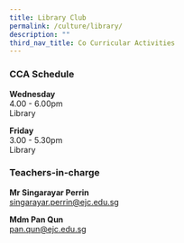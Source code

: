 ```yaml
---
title: Library Club
permalink: /culture/library/
description: ""
third_nav_title: Co Curricular Activities
---
```

### CCA Schedule

**Wednesday**  
4.00 - 6.00pm  
Library

**Friday**  
3.00 - 5.30pm  
Library

### Teachers-in-charge

**Mr Singarayar Perrin**  
[singarayar.perrin@ejc.edu.sg](mailto:singarayar.perrin@ejc.edu.sg)

**Mdm Pan Qun**  
[pan.qun@ejc.edu.sg](mailto:pan.qun@ejc.edu.sg)